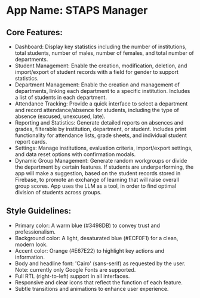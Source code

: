 # **App Name**: STAPS Manager

## Core Features:

- Dashboard: Display key statistics including the number of institutions, total students, number of males, number of females, and total number of departments.
- Student Management: Enable the creation, modification, deletion, and import/export of student records with a field for gender to support statistics.
- Department Management: Enable the creation and management of departments, linking each department to a specific institution. Includes a list of students in each department.
- Attendance Tracking: Provide a quick interface to select a department and record attendance/absence for students, including the type of absence (excused, unexcused, late).
- Reporting and Statistics: Generate detailed reports on absences and grades, filterable by institution, department, or student. Includes print functionality for attendance lists, grade sheets, and individual student report cards.
- Settings: Manage institutions, evaluation criteria, import/export settings, and data reset options with confirmation modals.
- Dynamic Group Management: Generate random workgroups or divide the department by certain features. If students are underperforming, the app will make a suggestion, based on the student records stored in Firebase, to promote an exchange of learning that will raise overall group scores. App uses the LLM as a tool, in order to find optimal division of students across groups.

## Style Guidelines:

- Primary color: A warm blue (#3498DB) to convey trust and professionalism.
- Background color: A light, desaturated blue (#ECF0F1) for a clean, modern look.
- Accent color: Orange (#E67E22) to highlight key actions and information.
- Body and headline font: 'Cairo' (sans-serif) as requested by the user. Note: currently only Google Fonts are supported.
- Full RTL (right-to-left) support in all interfaces.
- Responsive and clear icons that reflect the function of each feature.
- Subtle transitions and animations to enhance user experience.